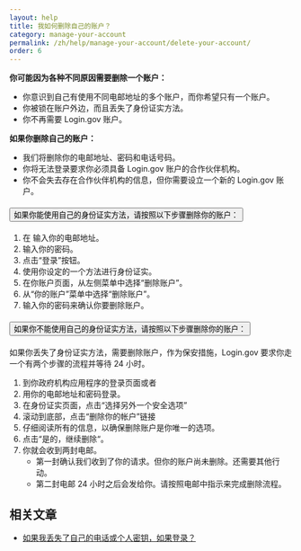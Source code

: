 ```yaml
---
layout: help
title: 我如何删除自己的账户？
category: manage-your-account
permalink: /zh/help/manage-your-account/delete-your-account/
order: 6
---
```


**你可能因为各种不同原因需要删除一个账户：**
* 你意识到自己有使用不同电邮地址的多个账户，而你希望只有一个账户。
* 你被锁在账户外边，而且丢失了身份证实方法。
* 你不再需要 Login.gov 账户。

**如果你删除自己的账户：**
* 我们将删除你的电邮地址、密码和电话号码。
* 你将无法登录要求你必须具备 Login.gov 账户的合作伙伴机构。
* 你不会失去存在合作伙伴机构的信息，但你需要设立一个新的 Login.gov 账户。

<div class="usa-accordion usa-accordion--bordered margin-y-4">
  <h4 class="usa-accordion__heading">
    <button
      type="button"
      class="usa-accordion__button"
      aria-expanded="true"
      aria-controls="b-a1"
    >
      如果你能使用自己的身份证实方法，请按照以下步骤删除你的账户：
    </button>
  </h4>
  <div id="b-a1" class="usa-accordion__content usa-prose">
    <ol class="number-list">
      <li>在 <https://secure.login.gov/zh> 输入你的电邮地址。</li>
      <li>输入你的密码。</li>
      <li>点击“登录”按钮。</li>
      <li>使用你设定的一个方法进行身份证实。</li>
      <li>在你账户页面，从左侧菜单中选择“删除账户”。</li>
      <li>从“你的账户”菜单中选择“删除账户”。</li>
      <li>输入你的密码来确认你要删除账户。</li>
    </ol>
  </div>
</div>

<div class="usa-accordion usa-accordion--bordered margin-y-4">
  <h4 class="usa-accordion__heading">
    <button
      type="button"
      class="usa-accordion__button"
      aria-expanded="true"
      aria-controls="b-a2"
    >
      如果你不能使用自己的身份证实方法，请按照以下步骤删除你的账户：
    </button>
  </h4>
  <div id="b-a2" class="usa-accordion__content usa-prose">
    <p>如果你丢失了身份证实方法，需要删除账户，作为保安措施，Login.gov 要求你走一个有两个步骤的流程并等待 24 小时。</p>
    <ol class="number-list">
      <li>到你政府机构应用程序的登录页面或者 <https://secure.login.gov/zh></li>
      <li>用你的电邮地址和密码登录。</li>
      <li>在身份证实页面，点击“选择另外一个安全选项”</li>
      <li>滚动到底部，点击“删除你的帐户”链接</li>
      <li>仔细阅读所有的信息，以确保删除账户是你唯一的选项。</li>
      <li>点击“是的，继续删除“。</li>
      <li>你就会收到两封电邮。
        <ul>
          <li>第一封确认我们收到了你的请求。但你的账户尚未删除。还需要其他行动。</li>
          <li>第二封电邮 24 小时之后会发给你。请按照电邮中指示来完成删除流程。</li>
        </ul>
      </li>
    </ol>
  </div>
</div>

## 相关文章

* [如果我丢失了自己的电话或个人密钥，如果登录？](/zh/help/trouble-signing-in/how-to-sign-in/)
